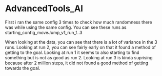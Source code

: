 # AdvancedTools_AI
First i ran the same config 3 times to check how much randomness there was while using the same config. 
You can see these runs as starting_config_moveJump_v1_run_1..3

When looking at the data, you can see that there is a lot of variance in the 3 runs. Looking at run 2, you can see fairly early on that it found a method of getting to the goal. Looking at run 1 it seems to also starting to find something but is not as good as run 2. Looking at run 3 is kinda suprising because after 2 million steps, it did not found a good method of getting towards the goal.

